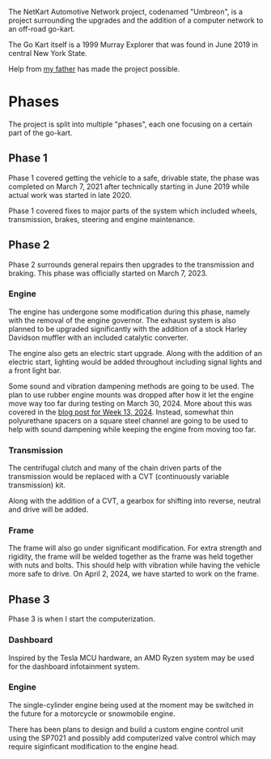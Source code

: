 The NetKart Automotive Network project, codenamed "Umbreon", is a project surrounding the upgrades and the addition of a computer network to an off-road go-kart.

The Go Kart itself is a 1999 Murray Explorer that was found in June 2019 in central New York State. 

Help from [my father](https://dirtmanaudio.com) has made the project possible.

# Phases
The project is split into multiple "phases", each one focusing on a certain part of the go-kart.

## Phase 1
Phase 1 covered getting the vehicle to a safe, drivable state, the phase was completed on March 7, 2021 after technically starting in June 2019 while actual work was started in late 2020.

Phase 1 covered fixes to major parts of the system which included wheels, transmission, brakes, steering and engine maintenance. 

## Phase 2
Phase 2 surrounds general repairs then upgrades to the transmission and braking. This phase was officially started on March 7, 2023.

### Engine
The engine has undergone some modification during this phase, namely with the removal of the engine governor. The exhaust system is also planned to be upgraded significantly with the addition of a stock Harley Davidson muffler with an included catalytic converter.

The engine also gets an electric start upgrade. Along with the addition of an electric start, lighting would be added throughout including signal lights and a front light bar.

Some sound and vibration dampening methods are going to be used. The plan to use rubber engine mounts was dropped after how it let the engine move way too far during testing on March 30, 2024. More about this was covered in the [blog post for Week 13, 2024](../../blog/16/). Instead, somewhat thin polyurethane spacers on a square steel channel are going to be used to help with sound dampening while keeping the engine from moving too far.

### Transmission
The centrifugal clutch and many of the chain driven parts of the transmission would be replaced with a CVT (continuously variable transmission) kit.

Along with the addition of a CVT, a gearbox for shifting into reverse, neutral and drive will be added. 

### Frame
The frame will also go under significant modification. For extra strength and rigidity, the frame will be welded together as the frame was held together with nuts and bolts. This should help with vibration while having the vehicle more safe to drive. On April 2, 2024, we have started to work on the frame.

## Phase 3
Phase 3 is when I start the computerization.

### Dashboard
Inspired by the Tesla MCU hardware, an AMD Ryzen system may be used for the dashboard infotainment system.

### Engine
The single-cylinder engine being used at the moment may be switched in the future for a motorcycle or snowmobile engine.

There has been plans to design and build a custom engine control unit using the SP7021 and possibly add computerized valve control which may require siginficant modification to the engine head.
